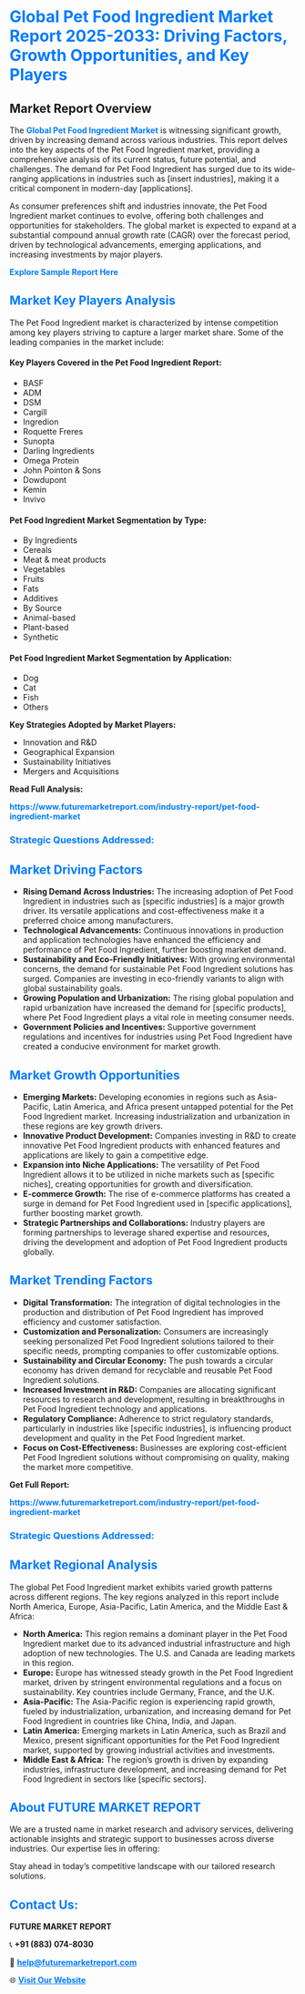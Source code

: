 <h1 style="color: #007BFF;">Global Pet Food Ingredient Market Report 2025-2033: Driving Factors, Growth Opportunities, and Key Players</h1>

<section id="overview">
<h2>Market Report Overview</h2>
<p>The <a href="https://www.futuremarketreport.com/industry-report/pet-food-ingredient-market" style="color: #007BFF; text-decoration: none;"><strong>Global Pet Food Ingredient Market</strong></a> is witnessing significant growth, driven by increasing demand across various industries. This report delves into the key aspects of the Pet Food Ingredient market, providing a comprehensive analysis of its current status, future potential, and challenges. The demand for Pet Food Ingredient has surged due to its wide-ranging applications in industries such as [insert industries], making it a critical component in modern-day [applications].</p>
<p>As consumer preferences shift and industries innovate, the Pet Food Ingredient market continues to evolve, offering both challenges and opportunities for stakeholders. The global market is expected to expand at a substantial compound annual growth rate (CAGR) over the forecast period, driven by technological advancements, emerging applications, and increasing investments by major players.</p>
</section>

<section id="overview">
<p><a href="https://www.futuremarketreport.com/request-sample/reportId=108039" style="color: #007BFF; text-decoration: none;"><strong>Explore Sample Report Here</strong></a></p>
</section>

<section id="key-players">
<h2 style="color: #007BFF;">Market Key Players Analysis</h2>
<p>The Pet Food Ingredient market is characterized by intense competition among key players striving to capture a larger market share. Some of the leading companies in the market include:</p>
<h4>Key Players Covered in the Pet Food Ingredient Report:</h4>
<ul><li>BASF</li><li>ADM</li><li>DSM</li><li>Cargill</li><li>Ingredion</li><li>Roquette Freres</li><li>Sunopta</li><li>Darling Ingredients</li><li>Omega Protein</li><li>John Pointon &amp; Sons</li><li>Dowdupont</li><li>Kemin</li><li>Invivo</li></ul>
<h4>Pet Food Ingredient Market Segmentation by Type:</h4>
<ul><li>By Ingredients</li><li>Cereals</li><li>Meat &amp; meat products</li><li>Vegetables</li><li>Fruits</li><li>Fats</li><li>Additives</li><li>By Source</li><li>Animal-based</li><li>Plant-based</li><li>Synthetic</li></ul>

<h4>Pet Food Ingredient Market Segmentation by Application:</h4>
<ul><li>Dog</li><li>Cat</li><li>Fish</li><li>Others</li></ul>
<p><strong>Key Strategies Adopted by Market Players:</strong></p>
<ul>
<li>Innovation and R&D</li>
<li>Geographical Expansion</li>
<li>Sustainability Initiatives</li>
<li>Mergers and Acquisitions</li>
</ul>
</section>

<section>
<p><strong>Read Full Analysis: </strong></p><a href="https://www.futuremarketreport.com/industry-report/pet-food-ingredient-market" style="color: #007BFF; text-decoration: none;"><strong>https://www.futuremarketreport.com/industry-report/pet-food-ingredient-market</strong></a>
<h3 style="color: #007BFF;">Strategic Questions Addressed:</h3>
</section>

<section id="driving-factors">
<h2 style="color: #007BFF;">Market Driving Factors</h2>
<ul>
<li><strong>Rising Demand Across Industries:</strong> The increasing adoption of Pet Food Ingredient in industries such as [specific industries] is a major growth driver. Its versatile applications and cost-effectiveness make it a preferred choice among manufacturers.</li>
<li><strong>Technological Advancements:</strong> Continuous innovations in production and application technologies have enhanced the efficiency and performance of Pet Food Ingredient, further boosting market demand.</li>
<li><strong>Sustainability and Eco-Friendly Initiatives:</strong> With growing environmental concerns, the demand for sustainable Pet Food Ingredient solutions has surged. Companies are investing in eco-friendly variants to align with global sustainability goals.</li>
<li><strong>Growing Population and Urbanization:</strong> The rising global population and rapid urbanization have increased the demand for [specific products], where Pet Food Ingredient plays a vital role in meeting consumer needs.</li>
<li><strong>Government Policies and Incentives:</strong> Supportive government regulations and incentives for industries using Pet Food Ingredient have created a conducive environment for market growth.</li>
</ul>
</section>

<section id="growth-opportunities">
<h2 style="color: #007BFF;">Market Growth Opportunities</h2>
<ul>
<li><strong>Emerging Markets:</strong> Developing economies in regions such as Asia-Pacific, Latin America, and Africa present untapped potential for the Pet Food Ingredient market. Increasing industrialization and urbanization in these regions are key growth drivers.</li>
<li><strong>Innovative Product Development:</strong> Companies investing in R&D to create innovative Pet Food Ingredient products with enhanced features and applications are likely to gain a competitive edge.</li>
<li><strong>Expansion into Niche Applications:</strong> The versatility of Pet Food Ingredient allows it to be utilized in niche markets such as [specific niches], creating opportunities for growth and diversification.</li>
<li><strong>E-commerce Growth:</strong> The rise of e-commerce platforms has created a surge in demand for Pet Food Ingredient used in [specific applications], further boosting market growth.</li>
<li><strong>Strategic Partnerships and Collaborations:</strong> Industry players are forming partnerships to leverage shared expertise and resources, driving the development and adoption of Pet Food Ingredient products globally.</li>
</ul>
</section>

<section id="trending-factors">
<h2 style="color: #007BFF;">Market Trending Factors</h2>
<ul>
<li><strong>Digital Transformation:</strong> The integration of digital technologies in the production and distribution of Pet Food Ingredient has improved efficiency and customer satisfaction.</li>
<li><strong>Customization and Personalization:</strong> Consumers are increasingly seeking personalized Pet Food Ingredient solutions tailored to their specific needs, prompting companies to offer customizable options.</li>
<li><strong>Sustainability and Circular Economy:</strong> The push towards a circular economy has driven demand for recyclable and reusable Pet Food Ingredient solutions.</li>
<li><strong>Increased Investment in R&D:</strong> Companies are allocating significant resources to research and development, resulting in breakthroughs in Pet Food Ingredient technology and applications.</li>
<li><strong>Regulatory Compliance:</strong> Adherence to strict regulatory standards, particularly in industries like [specific industries], is influencing product development and quality in the Pet Food Ingredient market.</li>
<li><strong>Focus on Cost-Effectiveness:</strong> Businesses are exploring cost-efficient Pet Food Ingredient solutions without compromising on quality, making the market more competitive.</li>
</ul>
</section>

<section>
<p><strong>Get Full Report: </strong></p><a href="https://www.futuremarketreport.com/industry-report/pet-food-ingredient-market" style="color: #007BFF; text-decoration: none;"><strong>https://www.futuremarketreport.com/industry-report/pet-food-ingredient-market</strong></a>
<h3 style="color: #007BFF;">Strategic Questions Addressed:</h3>
</section>


<section id="regional-analysis">
<h2 style="color: #007BFF;">Market Regional Analysis</h2>
<p>The global Pet Food Ingredient market exhibits varied growth patterns across different regions. The key regions analyzed in this report include North America, Europe, Asia-Pacific, Latin America, and the Middle East & Africa:</p>
<ul>
<li><strong>North America:</strong> This region remains a dominant player in the Pet Food Ingredient market due to its advanced industrial infrastructure and high adoption of new technologies. The U.S. and Canada are leading markets in this region.</li>
<li><strong>Europe:</strong> Europe has witnessed steady growth in the Pet Food Ingredient market, driven by stringent environmental regulations and a focus on sustainability. Key countries include Germany, France, and the U.K.</li>
<li><strong>Asia-Pacific:</strong> The Asia-Pacific region is experiencing rapid growth, fueled by industrialization, urbanization, and increasing demand for Pet Food Ingredient in countries like China, India, and Japan.</li>
<li><strong>Latin America:</strong> Emerging markets in Latin America, such as Brazil and Mexico, present significant opportunities for the Pet Food Ingredient market, supported by growing industrial activities and investments.</li>
<li><strong>Middle East & Africa:</strong> The region’s growth is driven by expanding industries, infrastructure development, and increasing demand for Pet Food Ingredient in sectors like [specific sectors].</li>
</ul>
</section>

<footer>
<h2 style="color: #007BFF;">About FUTURE MARKET REPORT</h2>
<p>We are a trusted name in market research and advisory services, delivering actionable insights and strategic support to businesses across diverse industries. Our expertise lies in offering:</p>

<p>Stay ahead in today’s competitive landscape with our tailored research solutions.</p>

<h2 style="color: #007BFF;">Contact Us:</h2>
<p><strong>FUTURE MARKET REPORT</strong></p>
<p>📞 <strong>+91 (883) 074-8030</strong></p>
<p>📧 <strong><a href="mailto:help@futuremarketreport.com" style="color: #007BFF;">help@futuremarketreport.com</a></strong></p>
<p>🌐 <strong><a href="https://www.futuremarketreport.com/" style="color: #007BFF;">Visit Our Website</a></strong></p>
</footer>